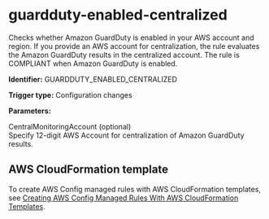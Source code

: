 # guardduty\-enabled\-centralized<a name="guardduty-enabled-centralized"></a>

Checks whether Amazon GuardDuty is enabled in your AWS account and region\. If you provide an AWS account for centralization, the rule evaluates the Amazon GuardDuty results in the centralized account\. The rule is COMPLIANT when Amazon GuardDuty is enabled\.

**Identifier:** GUARDDUTY\_ENABLED\_CENTRALIZED

**Trigger type:** Configuration changes

**Parameters:**

 CentralMonitoringAccount \(optional\)  
Specify 12\-digit AWS Account for centralization of Amazon GuardDuty results\.

## AWS CloudFormation template<a name="w4aac13c29c17d167c13"></a>

To create AWS Config managed rules with AWS CloudFormation templates, see [Creating AWS Config Managed Rules With AWS CloudFormation Templates](aws-config-managed-rules-cloudformation-templates.md)\.